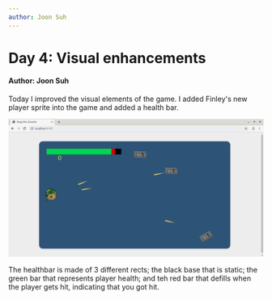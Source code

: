 ```yaml
---
author: Joon Suh
---
```

# Day 4: Visual enhancements
#### Author: Joon Suh

Today I improved the visual elements of the game.  I added Finley's new player sprite into the game and added a health bar.

![newvisual.png](newvisual.png)

The healthbar is made of 3 different rects; the black base that is static; the green bar that represents player health; and teh red bar that defills when the player gets hit, indicating that you got hit.  
